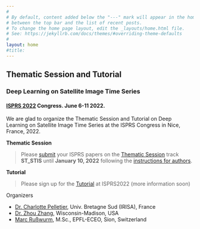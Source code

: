 ```yaml
---
#
# By default, content added below the "---" mark will appear in the home page
# between the top bar and the list of recent posts.
# To change the home page layout, edit the _layouts/home.html file.
# See: https://jekyllrb.com/docs/themes/#overriding-theme-defaults
#
layout: home
#title:
---
```


## Thematic Session and Tutorial
### Deep Learning on Satellite Image Time Series
#### [ISPRS 2022](http://www.isprs2020-nice.com/index.php/program/) Congress. June 6-11 2022.

We are glad to organize the Thematic Session and Tutorial on Deep Learning on Satellite Image Time Series at the ISPRS Congress in Nice, France, 2022.

**Thematic Session**
> Please [submit](https://www.conftool.com/isprs2020) your ISPRS papers on the [Thematic Session](/session/) track **ST_STIS** until **January 10, 2022** following the [instructions for authors](https://www.isprs2022-nice.com/index.php/participate-submit/#submitapaperabstract).

**Tutorial**
> Please sign up for the [Tutorial](/tutorial/) at ISPRS2022 (more information soon)

Organizers
* [Dr. Charlotte Pelletier](https://sites.google.com/site/charpelletier), Univ. Bretagne Sud (IRISA), France
* [Dr. Zhou Zhang](https://bse.wisc.edu/staff/zhang-zhou/), Wisconsin-Madison, USA
* [Marc Rußwurm](https://www.marcrusswurm.com), M.Sc., EPFL-ECEO, Sion, Switzerland

<!--
http://www.isprs2020-nice.com/index.php/program/
-->


<!--
## Why Satellite Time Series?

![](assets/img/MODIS_EVI.gif)

Dynamics on the Earth’s surface are governed by continuous temporal processes that can be observed in discrete intervals by Earth observation satellites that cover the same location on Earth at regular temporal intervals. An increase in data availability and the development of data-driven methods allow us to use new space-borne measurements to estimate the parameters of deep learning models for a variety of applications, such as vegetation modeling, climate forecasting, or precipitation nowcasting.
This tutorial covers the latest developments in deep learning techniques for time series classification with application to Earth observation. Time series classification is the task of determining a discrete class label for an unlabeled time series. Several mechanisms that often originated from related fields, like computer vision (e.g., convolutional neural networks) or natural language processing (e.g., recurrent neural networks) have proven to be useful for time series classification in the Earth observation domain. In this tutorial, we aim at providing a solid theoretical basis to understand these concepts. Practical sessions allow the participants to follow with hands-on code in Jupyter and Colab notebooks.
-->
